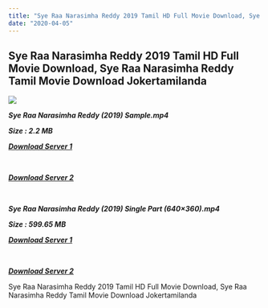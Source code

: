 ```yaml
---
title: "Sye Raa Narasimha Reddy 2019 Tamil HD Full Movie Download, Sye Raa Narasimha Reddy Tamil Movie Download Jokertamilanda"
date: "2020-04-05"
---
```


## Sye Raa Narasimha Reddy 2019 Tamil HD Full Movie Download, Sye Raa Narasimha Reddy Tamil Movie Download Jokertamilanda

![](https://images.moviebuff.com/8ab8ebae-f953-40ad-9c30-bc82a030c04c?w=1000)

**_Sye Raa Narasimha Reddy (2019) Sample.mp4_**

**_Size : 2.2 MB_**

**_[Download Server 1](http://c1.wetransfer.vip/files/Tamil{b337cb003d07febca875724d018e20f8c1927a284fdd439ea607fcc650de5bb7}20Movies/Tamil{b337cb003d07febca875724d018e20f8c1927a284fdd439ea607fcc650de5bb7}202019{b337cb003d07febca875724d018e20f8c1927a284fdd439ea607fcc650de5bb7}20Movies/Sye{b337cb003d07febca875724d018e20f8c1927a284fdd439ea607fcc650de5bb7}20Raa{b337cb003d07febca875724d018e20f8c1927a284fdd439ea607fcc650de5bb7}20Narasimha{b337cb003d07febca875724d018e20f8c1927a284fdd439ea607fcc650de5bb7}20Reddy{b337cb003d07febca875724d018e20f8c1927a284fdd439ea607fcc650de5bb7}20(2019)/Sye{b337cb003d07febca875724d018e20f8c1927a284fdd439ea607fcc650de5bb7}20Raa{b337cb003d07febca875724d018e20f8c1927a284fdd439ea607fcc650de5bb7}20Narasimha{b337cb003d07febca875724d018e20f8c1927a284fdd439ea607fcc650de5bb7}20Reddy{b337cb003d07febca875724d018e20f8c1927a284fdd439ea607fcc650de5bb7}20(2019){b337cb003d07febca875724d018e20f8c1927a284fdd439ea607fcc650de5bb7}20HQ{b337cb003d07febca875724d018e20f8c1927a284fdd439ea607fcc650de5bb7}20DVDScr/Sye{b337cb003d07febca875724d018e20f8c1927a284fdd439ea607fcc650de5bb7}20Raa{b337cb003d07febca875724d018e20f8c1927a284fdd439ea607fcc650de5bb7}20Narasimha{b337cb003d07febca875724d018e20f8c1927a284fdd439ea607fcc650de5bb7}20Reddy{b337cb003d07febca875724d018e20f8c1927a284fdd439ea607fcc650de5bb7}20(2019){b337cb003d07febca875724d018e20f8c1927a284fdd439ea607fcc650de5bb7}20Sample.mp4)_**

**_[  
](http://c1.wetransfer.vip/files/Tamil{b337cb003d07febca875724d018e20f8c1927a284fdd439ea607fcc650de5bb7}20Movies/Tamil{b337cb003d07febca875724d018e20f8c1927a284fdd439ea607fcc650de5bb7}202019{b337cb003d07febca875724d018e20f8c1927a284fdd439ea607fcc650de5bb7}20Movies/Sye{b337cb003d07febca875724d018e20f8c1927a284fdd439ea607fcc650de5bb7}20Raa{b337cb003d07febca875724d018e20f8c1927a284fdd439ea607fcc650de5bb7}20Narasimha{b337cb003d07febca875724d018e20f8c1927a284fdd439ea607fcc650de5bb7}20Reddy{b337cb003d07febca875724d018e20f8c1927a284fdd439ea607fcc650de5bb7}20(2019)/Sye{b337cb003d07febca875724d018e20f8c1927a284fdd439ea607fcc650de5bb7}20Raa{b337cb003d07febca875724d018e20f8c1927a284fdd439ea607fcc650de5bb7}20Narasimha{b337cb003d07febca875724d018e20f8c1927a284fdd439ea607fcc650de5bb7}20Reddy{b337cb003d07febca875724d018e20f8c1927a284fdd439ea607fcc650de5bb7}20(2019){b337cb003d07febca875724d018e20f8c1927a284fdd439ea607fcc650de5bb7}20HQ{b337cb003d07febca875724d018e20f8c1927a284fdd439ea607fcc650de5bb7}20DVDScr/Sye{b337cb003d07febca875724d018e20f8c1927a284fdd439ea607fcc650de5bb7}20Raa{b337cb003d07febca875724d018e20f8c1927a284fdd439ea607fcc650de5bb7}20Narasimha{b337cb003d07febca875724d018e20f8c1927a284fdd439ea607fcc650de5bb7}20Reddy{b337cb003d07febca875724d018e20f8c1927a284fdd439ea607fcc650de5bb7}20(2019){b337cb003d07febca875724d018e20f8c1927a284fdd439ea607fcc650de5bb7}20Sample.mp4)_**

**_[Download Server 2](http://c1.wetransfer.vip/files/Tamil{b337cb003d07febca875724d018e20f8c1927a284fdd439ea607fcc650de5bb7}20Movies/Tamil{b337cb003d07febca875724d018e20f8c1927a284fdd439ea607fcc650de5bb7}202019{b337cb003d07febca875724d018e20f8c1927a284fdd439ea607fcc650de5bb7}20Movies/Sye{b337cb003d07febca875724d018e20f8c1927a284fdd439ea607fcc650de5bb7}20Raa{b337cb003d07febca875724d018e20f8c1927a284fdd439ea607fcc650de5bb7}20Narasimha{b337cb003d07febca875724d018e20f8c1927a284fdd439ea607fcc650de5bb7}20Reddy{b337cb003d07febca875724d018e20f8c1927a284fdd439ea607fcc650de5bb7}20(2019)/Sye{b337cb003d07febca875724d018e20f8c1927a284fdd439ea607fcc650de5bb7}20Raa{b337cb003d07febca875724d018e20f8c1927a284fdd439ea607fcc650de5bb7}20Narasimha{b337cb003d07febca875724d018e20f8c1927a284fdd439ea607fcc650de5bb7}20Reddy{b337cb003d07febca875724d018e20f8c1927a284fdd439ea607fcc650de5bb7}20(2019){b337cb003d07febca875724d018e20f8c1927a284fdd439ea607fcc650de5bb7}20HQ{b337cb003d07febca875724d018e20f8c1927a284fdd439ea607fcc650de5bb7}20DVDScr/Sye{b337cb003d07febca875724d018e20f8c1927a284fdd439ea607fcc650de5bb7}20Raa{b337cb003d07febca875724d018e20f8c1927a284fdd439ea607fcc650de5bb7}20Narasimha{b337cb003d07febca875724d018e20f8c1927a284fdd439ea607fcc650de5bb7}20Reddy{b337cb003d07febca875724d018e20f8c1927a284fdd439ea607fcc650de5bb7}20(2019){b337cb003d07febca875724d018e20f8c1927a284fdd439ea607fcc650de5bb7}20Sample.mp4)_**

**_[  
](http://c1.wetransfer.vip/files/Tamil{b337cb003d07febca875724d018e20f8c1927a284fdd439ea607fcc650de5bb7}20Movies/Tamil{b337cb003d07febca875724d018e20f8c1927a284fdd439ea607fcc650de5bb7}202019{b337cb003d07febca875724d018e20f8c1927a284fdd439ea607fcc650de5bb7}20Movies/Sye{b337cb003d07febca875724d018e20f8c1927a284fdd439ea607fcc650de5bb7}20Raa{b337cb003d07febca875724d018e20f8c1927a284fdd439ea607fcc650de5bb7}20Narasimha{b337cb003d07febca875724d018e20f8c1927a284fdd439ea607fcc650de5bb7}20Reddy{b337cb003d07febca875724d018e20f8c1927a284fdd439ea607fcc650de5bb7}20(2019)/Sye{b337cb003d07febca875724d018e20f8c1927a284fdd439ea607fcc650de5bb7}20Raa{b337cb003d07febca875724d018e20f8c1927a284fdd439ea607fcc650de5bb7}20Narasimha{b337cb003d07febca875724d018e20f8c1927a284fdd439ea607fcc650de5bb7}20Reddy{b337cb003d07febca875724d018e20f8c1927a284fdd439ea607fcc650de5bb7}20(2019){b337cb003d07febca875724d018e20f8c1927a284fdd439ea607fcc650de5bb7}20HQ{b337cb003d07febca875724d018e20f8c1927a284fdd439ea607fcc650de5bb7}20DVDScr/Sye{b337cb003d07febca875724d018e20f8c1927a284fdd439ea607fcc650de5bb7}20Raa{b337cb003d07febca875724d018e20f8c1927a284fdd439ea607fcc650de5bb7}20Narasimha{b337cb003d07febca875724d018e20f8c1927a284fdd439ea607fcc650de5bb7}20Reddy{b337cb003d07febca875724d018e20f8c1927a284fdd439ea607fcc650de5bb7}20(2019){b337cb003d07febca875724d018e20f8c1927a284fdd439ea607fcc650de5bb7}20Sample.mp4)_**

**_Sye Raa Narasimha Reddy (2019) Single Part (640×360).mp4_**

**_Size : 599.65 MB_**

**_[Download Server 1](http://c10.wetransfer.vip//files/Sye{b337cb003d07febca875724d018e20f8c1927a284fdd439ea607fcc650de5bb7}20Raa{b337cb003d07febca875724d018e20f8c1927a284fdd439ea607fcc650de5bb7}20Narasimha{b337cb003d07febca875724d018e20f8c1927a284fdd439ea607fcc650de5bb7}20Reddy{b337cb003d07febca875724d018e20f8c1927a284fdd439ea607fcc650de5bb7}20(2019).mp4)_**

**_[  
](http://c10.wetransfer.vip//files/Sye{b337cb003d07febca875724d018e20f8c1927a284fdd439ea607fcc650de5bb7}20Raa{b337cb003d07febca875724d018e20f8c1927a284fdd439ea607fcc650de5bb7}20Narasimha{b337cb003d07febca875724d018e20f8c1927a284fdd439ea607fcc650de5bb7}20Reddy{b337cb003d07febca875724d018e20f8c1927a284fdd439ea607fcc650de5bb7}20(2019).mp4)_**

**_[Download Server 2](http://c10.wetransfer.vip//files/Sye{b337cb003d07febca875724d018e20f8c1927a284fdd439ea607fcc650de5bb7}20Raa{b337cb003d07febca875724d018e20f8c1927a284fdd439ea607fcc650de5bb7}20Narasimha{b337cb003d07febca875724d018e20f8c1927a284fdd439ea607fcc650de5bb7}20Reddy{b337cb003d07febca875724d018e20f8c1927a284fdd439ea607fcc650de5bb7}20(2019).mp4)_**

Sye Raa Narasimha Reddy 2019 Tamil HD Full Movie Download, Sye Raa Narasimha Reddy Tamil Movie Download Jokertamilanda
